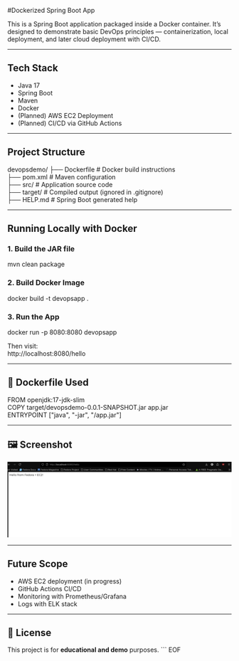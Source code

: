 
#Dockerized Spring Boot App

This is a  Spring Boot application packaged inside a Docker container. It’s designed to demonstrate basic DevOps principles — containerization, local deployment, and later cloud deployment with CI/CD.

---

##  Tech Stack

- Java 17  
- Spring Boot  
- Maven  
- Docker  
- (Planned) AWS EC2 Deployment  
- (Planned) CI/CD via GitHub Actions  

---

##  Project Structure

devopsdemo/
├── Dockerfile          # Docker build instructions  
├── pom.xml             # Maven configuration  
├── src/                # Application source code  
├── target/             # Compiled output (ignored in .gitignore)  
├── HELP.md             # Spring Boot generated help  

---

## Running Locally with Docker

### 1. Build the JAR file
mvn clean package

### 2. Build Docker Image
docker build -t devopsapp .

### 3. Run the App
docker run -p 8080:8080 devopsapp

Then visit:  
http://localhost:8080/hello

---

## 🐳 Dockerfile Used

FROM openjdk:17-jdk-slim  
COPY target/devopsdemo-0.0.1-SNAPSHOT.jar app.jar  
ENTRYPOINT ["java", "-jar", "/app.jar"]

---

## 🖼 Screenshot

![Screenshot](hello.png)

---

##  Future Scope

-  AWS EC2 deployment (in progress)  
-  GitHub Actions CI/CD  
-  Monitoring with Prometheus/Grafana  
-  Logs with ELK stack  

---

## 📜 License

This project is for **educational and demo** purposes.
\`\`\`
EOF

